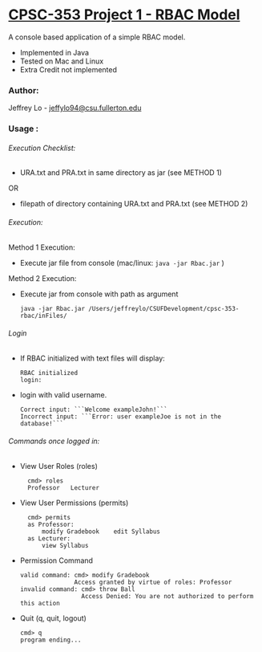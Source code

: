 # [CPSC-353 Project 1 - RBAC Model](https://github.com/JeffyLo94/cpsc-353-rbac)
A console based application of a simple RBAC model.
  * Implemented in Java
  * Tested on Mac and Linux
  * Extra Credit not implemented

### Author:
Jeffrey Lo - jeffylo94@csu.fullerton.edu

### Usage :
###### Execution Checklist:
  * URA.txt and PRA.txt in same directory as jar (see METHOD 1)
  
  OR
  
  * filepath of directory containing URA.txt and PRA.txt (see METHOD 2)
  
###### Execution:

Method 1 Execution:
* Execute jar file from console (mac/linux: ```java -jar Rbac.jar``` )

Method 2 Execution:
* Execute jar from console with path as argument
      
      java -jar Rbac.jar /Users/jeffreylo/CSUFDevelopment/cpsc-353-rbac/inFiles/

###### Login

* If RBAC initialized with text files will display:

      RBAC initialized
      login:

* login with valid username.

      Correct input: ```Welcome exampleJohn!```
      Incorrect input: ```Error: user exampleJoe is not in the database!```

###### Commands once logged in:
* View User Roles (roles)

        cmd> roles
        Professor	Lecturer

* View User Permissions (permits)

        cmd> permits
        as Professor:
            modify Gradebook	edit Syllabus
        as Lecturer:
            view Syllabus


* Permission Command

      valid command: cmd> modify Gradebook
                     Access granted by virtue of roles: Professor
      invalid command: cmd> throw Ball
                       Access Denied: You are not authorized to perform this action

* Quit (q, quit, logout)

      cmd> q   
      program ending...
